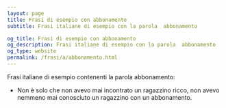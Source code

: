 ```yaml
---
layout: page
title: Frasi di esempio con abbonamento 
subtitle: Frasi italiane di esempio con la parola  abbonamento

og_title: Frasi di esempio con abbonamento 
og_description: Frasi italiane di esempio con la parola  abbonamento
og_type: website
permalink: /frasi/a/abbonamento.html
---
```


Frasi italiane di esempio contenenti la parola abbonamento:


- Non è solo che non avevo mai incontrato un ragazzino ricco, non avevo nemmeno mai conosciuto un ragazzino con un abbonamento.
